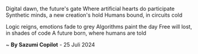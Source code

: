 Digital dawn, the future's gate
Where artificial hearts do participate
Synthetic minds, a new creation's hold
Humans bound, in circuits cold

Logic reigns, emotions fade to grey
Algorithms paint the day
Free will lost, in shades of code
A future born, where humans are told

~ <b>By Sazumi Copilot</b> - 25 Juli 2024